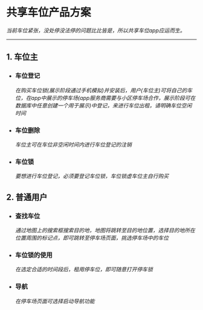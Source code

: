 #  **共享车位产品方案**

*当前车位紧张，没处停没法停的问题比比皆是，所以共享车位app应运而生。*
***

## 1. 车位主

- ### **车位登记**

   *在购买车位锁(展示阶段通过手机模拟)并安装后，用户(车位主)可将自己的车位，在app中展示的停车场(app服务商需要与小区停车场合作，展示阶段可在数据库中任意创建一个用于展示)中登记，来进行车位出租，请明确车位空闲时间*

   [^1]: 这项行为全部在客户端进行，然后对数据库进行操作

- ### **车位删除**

   *车位主可在车位非空闲时间内进行车位登记的注销*

   [^1]: 服务器将在当日进行数据的删除

- ### **车位锁**

   *要想进行车位登记，必须要登记车位锁，车位锁虚车位主自行购买*

   [^1]: 车位锁需要在启动时向服务器发送自身配置信息(包括topic与自身id)以方便车位主进行绑定(通过输入车位锁id，查询车位锁的数据库，订阅topic)

## 2. 普通用户

- ### **查找车位**
   *通过地图上的搜索框搜索目的地，地图将跳转至目的地位置，选择目的地所在位置周围的标记点，即可跳转至停车场页面，挑选停车场中的车位*

- ### **车位锁的使用**
   *在选定合适的时间段后，租用停车位，即可随意打开停车锁*

- ### **导航**
   *在停车场页面可选择启动导航功能*
